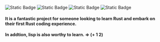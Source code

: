 ![Static Badge](https://img.shields.io/badge/Ubuntu-True-blue)
![Static Badge](https://img.shields.io/badge/Windows-Testing-red)
![Static Badge](https://img.shields.io/badge/Language-rust-purple)
![Static Badge](https://img.shields.io/badge/For-Novice-brown)

#### It is a fantastic project for someone looking to learn Rust and embark on their first Rust coding experience.

#### In addtion, lisp is also worthy to learn. => (+ 1 2)